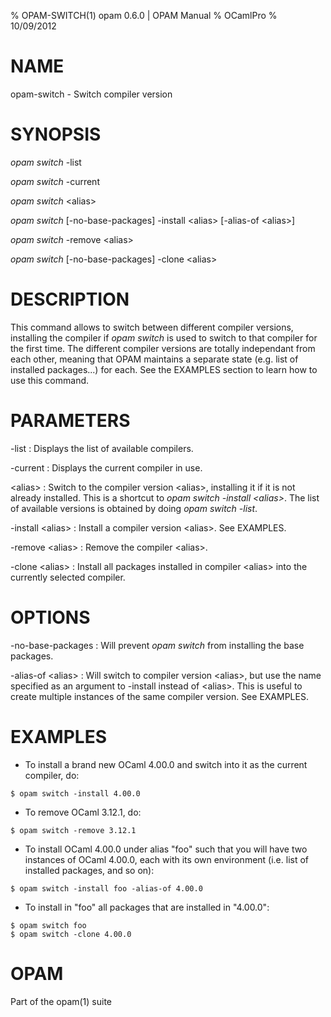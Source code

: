 % OPAM-SWITCH(1) opam 0.6.0 | OPAM Manual
% OCamlPro
% 10/09/2012

# NAME

opam-switch - Switch compiler version

# SYNOPSIS

*opam switch* -list

*opam switch* -current

*opam switch* \<alias\>

*opam switch* [-no-base-packages] -install \<alias\> [-alias-of \<alias\>]

*opam switch* -remove \<alias\>

*opam switch* [-no-base-packages] -clone \<alias\>

# DESCRIPTION

This command allows to switch between different compiler versions,
installing the compiler if *opam switch* is used to switch to that
compiler for the first time. The different compiler versions are
totally independant from each other, meaning that OPAM maintains a
separate state (e.g. list of installed packages...) for each. See
the EXAMPLES section to learn how to use this command.

# PARAMETERS

-list
:   Displays the list of available compilers.

-current
:   Displays the current compiler in use.

\<alias\>
:   Switch to the compiler version \<alias\>, installing it if it is not
    already installed. This is a shortcut to *opam switch -install
    \<alias\>*. The list of available versions is obtained by doing
    *opam switch -list*.

-install \<alias\>
:   Install a compiler version \<alias\>. See EXAMPLES.

-remove \<alias\>
:   Remove the compiler \<alias\>.

-clone \<alias\>
:   Install all packages installed in compiler \<alias\> into the
    currently selected compiler.

# OPTIONS

-no-base-packages
:   Will prevent *opam switch* from installing the base packages.


-alias-of \<alias\>
:   Will switch to compiler version \<alias\>, but use the name
    specified as an argument to -install instead of \<alias\>. This is
    useful to create multiple instances of the same compiler
    version. See EXAMPLES.

# EXAMPLES

* To install a brand new OCaml 4.00.0 and switch into it as the current
compiler, do:

```
$ opam switch -install 4.00.0
```

* To remove OCaml 3.12.1, do:

```
$ opam switch -remove 3.12.1
```

* To install OCaml 4.00.0 under alias "foo" such that you will have
  two instances of OCaml 4.00.0, each with its own environment
  (i.e. list of installed packages, and so on):

```
$ opam switch -install foo -alias-of 4.00.0
```

* To install in "foo" all packages that are installed in "4.00.0":

```
$ opam switch foo
$ opam switch -clone 4.00.0
```

# OPAM

Part of the opam(1) suite
